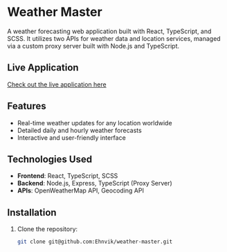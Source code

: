 # Weather Master

A weather forecasting web application built with React, TypeScript, and SCSS. It utilizes two APIs for weather data and location services, managed via a custom proxy server built with Node.js and TypeScript.

## Live Application

[Check out the live application here](https://weather-master-client.vercel.app)

## Features

- Real-time weather updates for any location worldwide
- Detailed daily and hourly weather forecasts
- Interactive and user-friendly interface

## Technologies Used

- **Frontend**: React, TypeScript, SCSS
- **Backend**: Node.js, Express, TypeScript (Proxy Server)
- **APIs**: OpenWeatherMap API, Geocoding API

## Installation

1. Clone the repository:
   ```sh
   git clone git@github.com:Ehnvik/weather-master.git
   ```
